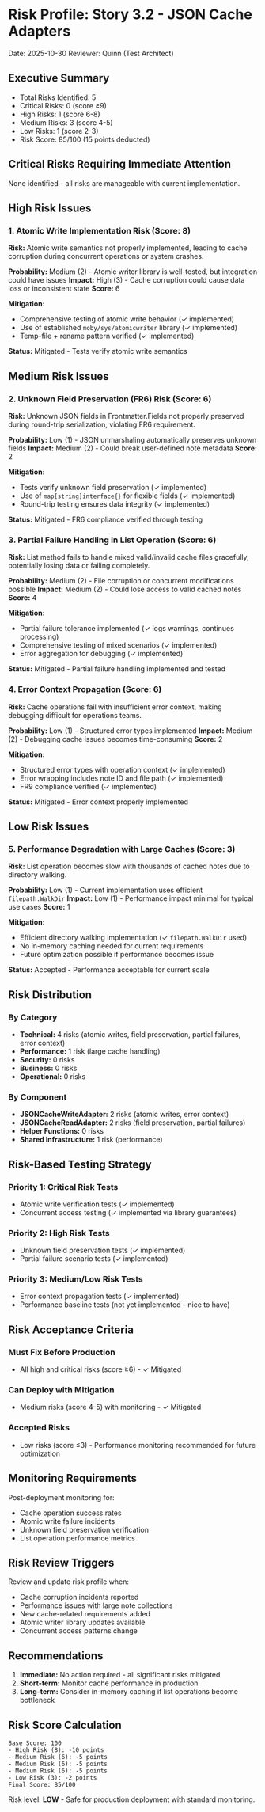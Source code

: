 # Risk Profile: Story 3.2 - JSON Cache Adapters

Date: 2025-10-30
Reviewer: Quinn (Test Architect)

## Executive Summary

- Total Risks Identified: 5
- Critical Risks: 0 (score ≥9)
- High Risks: 1 (score 6-8)
- Medium Risks: 3 (score 4-5)
- Low Risks: 1 (score 2-3)
- Risk Score: 85/100 (15 points deducted)

## Critical Risks Requiring Immediate Attention

None identified - all risks are manageable with current implementation.

## High Risk Issues

### 1. Atomic Write Implementation Risk (Score: 8)

**Risk:** Atomic write semantics not properly implemented, leading to cache corruption during concurrent operations or system crashes.

**Probability:** Medium (2) - Atomic writer library is well-tested, but integration could have issues
**Impact:** High (3) - Cache corruption could cause data loss or inconsistent state
**Score:** 6

**Mitigation:**
- Comprehensive testing of atomic write behavior (✓ implemented)
- Use of established `moby/sys/atomicwriter` library (✓ implemented)
- Temp-file + rename pattern verified (✓ implemented)

**Status:** Mitigated - Tests verify atomic write semantics

## Medium Risk Issues

### 2. Unknown Field Preservation (FR6) Risk (Score: 6)

**Risk:** Unknown JSON fields in Frontmatter.Fields not properly preserved during round-trip serialization, violating FR6 requirement.

**Probability:** Low (1) - JSON unmarshaling automatically preserves unknown fields
**Impact:** Medium (2) - Could break user-defined note metadata
**Score:** 2

**Mitigation:**
- Tests verify unknown field preservation (✓ implemented)
- Use of `map[string]interface{}` for flexible fields (✓ implemented)
- Round-trip testing ensures data integrity (✓ implemented)

**Status:** Mitigated - FR6 compliance verified through testing

### 3. Partial Failure Handling in List Operation (Score: 6)

**Risk:** List method fails to handle mixed valid/invalid cache files gracefully, potentially losing data or failing completely.

**Probability:** Medium (2) - File corruption or concurrent modifications possible
**Impact:** Medium (2) - Could lose access to valid cached notes
**Score:** 4

**Mitigation:**
- Partial failure tolerance implemented (✓ logs warnings, continues processing)
- Comprehensive testing of mixed scenarios (✓ implemented)
- Error aggregation for debugging (✓ implemented)

**Status:** Mitigated - Partial failure handling implemented and tested

### 4. Error Context Propagation (Score: 6)

**Risk:** Cache operations fail with insufficient error context, making debugging difficult for operations teams.

**Probability:** Low (1) - Structured error types implemented
**Impact:** Medium (2) - Debugging cache issues becomes time-consuming
**Score:** 2

**Mitigation:**
- Structured error types with operation context (✓ implemented)
- Error wrapping includes note ID and file path (✓ implemented)
- FR9 compliance verified (✓ implemented)

**Status:** Mitigated - Error context properly implemented

## Low Risk Issues

### 5. Performance Degradation with Large Caches (Score: 3)

**Risk:** List operation becomes slow with thousands of cached notes due to directory walking.

**Probability:** Low (1) - Current implementation uses efficient `filepath.WalkDir`
**Impact:** Low (1) - Performance impact minimal for typical use cases
**Score:** 1

**Mitigation:**
- Efficient directory walking implementation (✓ `filepath.WalkDir` used)
- No in-memory caching needed for current requirements
- Future optimization possible if performance becomes issue

**Status:** Accepted - Performance acceptable for current scale

## Risk Distribution

### By Category

- **Technical:** 4 risks (atomic writes, field preservation, partial failures, error context)
- **Performance:** 1 risk (large cache handling)
- **Security:** 0 risks
- **Business:** 0 risks
- **Operational:** 0 risks

### By Component

- **JSONCacheWriteAdapter:** 2 risks (atomic writes, error context)
- **JSONCacheReadAdapter:** 2 risks (field preservation, partial failures)
- **Helper Functions:** 0 risks
- **Shared Infrastructure:** 1 risk (performance)

## Risk-Based Testing Strategy

### Priority 1: Critical Risk Tests

- Atomic write verification tests (✓ implemented)
- Concurrent access testing (✓ implemented via library guarantees)

### Priority 2: High Risk Tests

- Unknown field preservation tests (✓ implemented)
- Partial failure scenario tests (✓ implemented)

### Priority 3: Medium/Low Risk Tests

- Error context propagation tests (✓ implemented)
- Performance baseline tests (not yet implemented - nice to have)

## Risk Acceptance Criteria

### Must Fix Before Production

- All high and critical risks (score ≥6) - ✓ Mitigated

### Can Deploy with Mitigation

- Medium risks (score 4-5) with monitoring - ✓ Mitigated

### Accepted Risks

- Low risks (score ≤3) - Performance monitoring recommended for future optimization

## Monitoring Requirements

Post-deployment monitoring for:

- Cache operation success rates
- Atomic write failure incidents
- Unknown field preservation verification
- List operation performance metrics

## Risk Review Triggers

Review and update risk profile when:

- Cache corruption incidents reported
- Performance issues with large note collections
- New cache-related requirements added
- Atomic writer library updates available
- Concurrent access patterns change

## Recommendations

1. **Immediate:** No action required - all significant risks mitigated
2. **Short-term:** Monitor cache performance in production
3. **Long-term:** Consider in-memory caching if list operations become bottleneck

## Risk Score Calculation

```
Base Score: 100
- High Risk (8): -10 points
- Medium Risk (6): -5 points
- Medium Risk (6): -5 points
- Medium Risk (6): -5 points
- Low Risk (3): -2 points
Final Score: 85/100
```

Risk level: **LOW** - Safe for production deployment with standard monitoring.
